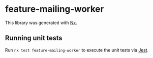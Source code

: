 # feature-mailing-worker

This library was generated with [Nx](https://nx.dev).

## Running unit tests

Run `nx test feature-mailing-worker` to execute the unit tests via [Jest](https://jestjs.io).
